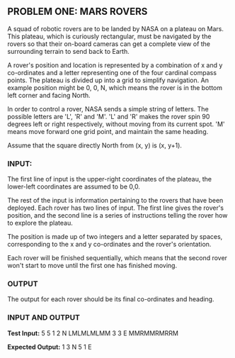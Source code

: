## PROBLEM ONE: MARS ROVERS

A squad of robotic rovers are to be landed by NASA on a plateau on Mars. This plateau, which is 
curiously rectangular, must be navigated by the rovers so that their on-board cameras can get a 
complete view of the surrounding terrain to send back to Earth.

A rover's position and location is represented by a combination of x and y co-ordinates and a 
letter representing one of the four cardinal compass points. The plateau is divided up into a 
grid to simplify navigation. An example position might be 0, 0, N, which means the rover is 
in the bottom left corner and facing North.

In order to control a rover, NASA sends a simple string of letters. The possible letters are 
'L', 'R' and 'M'. 'L' and 'R' makes the rover spin 90 degrees left or right respectively, 
without moving from its current spot. 'M' means move forward one grid point, and maintain the 
same heading.

Assume that the square directly North from (x, y) is (x, y+1).

### INPUT:
The first line of input is the upper-right coordinates of the plateau, the lower-left 
coordinates are assumed to be 0,0.

The rest of the input is information pertaining to the rovers that have been deployed. 
Each rover has two lines of input. The first line gives the rover's position, and the 
second line is a series of instructions telling the rover how to explore the plateau.

The position is made up of two integers and a letter separated by spaces, corresponding 
to the x and y co-ordinates and the rover's orientation.

Each rover will be finished sequentially, which means that the second rover won't start 
to move until the first one has finished moving.

### OUTPUT
The output for each rover should be its final co-ordinates and heading.

### INPUT AND OUTPUT

**Test Input:**
5 5
1 2 N
LMLMLMLMM
3 3 E
MMRMMRMRRM

**Expected Output:**
1 3 N
5 1 E

